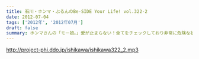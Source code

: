 ```yaml
---
title: 石川・ホンマ・ぶるんのBe-SIDE Your Life! vol.322-2
date: 2012-07-04
tags: ['2012年', '2012年07月']
draft: false
summary: ホンマさんの「モー娘。」愛が止まらない！全てをチェックしており非常に危険な状態にあるかと 思われます。NAMAE
---
```


http://project-phi.ddo.jp/ishikawa/ishikawa322_2.mp3
